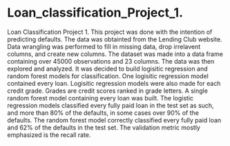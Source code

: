 # Loan_classification_Project_1.
Loan Classification Project 1.
This project was done with the intention of predicting defaults. The data was obtainted from the Lending Club website. 
Data wrangling was performed to fill in missing data, drop irrelavent columns, and create new columns. The dataset was 
made into a data frame containing over 45000 observations and 23 columns. The data was then explored and analyzed. It was 
decided to build logisitic regression and random forest models for classification. One logisitic regression model contained every loan. Logisitic regression models were also made for each credit grade. Grades are credit scores ranked in grade letters. A single random forest model containing every loan was built. The 
logistic regression models classified every fully paid loan in the test set as such, and more than 80% of the defaults, in some 
cases over 90% of the defaults. The random forest model correctly classified every fully paid loan and 62% of the defaults in the test set. The
validation metric mostly emphasized is the recall rate. 
